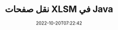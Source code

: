 ---
############################# Static ############################
layout: "auto-gen-merger"
date: 2022-10-20T07:22:42
draft: false
otherformats: one otp ott pdf pps ppsx ppt pptx rtf tex vdx vsdm vsdx vssm vssx vstm

############################# Head ############################
head_title: "نقل صفحات XLSM في Java"
head_description: "انقل الصفحات داخل مستند XLSM في Java إلى أي موضع باستخدام واجهة برمجة تطبيقات دمج المستندات."

############################# Header ############################
title: "نقل صفحات XLSM في Java"
description: "انقل صفحات XLSM ببضعة أسطر من كود Java."
bg_image: "https://cms.admin.containerize.com/templates/aspose/App_Themes/V3/images/bg/header1.png"
bg_overlay: false
button:
    enable: true
    icon: "fas fa-arrow-down"
    label: "تحميل النسخة التجريبية المجانية"
    link: "https://downloads.groupdocs.com/merger/java"

############################# SubMenu ############################
submenu:
    enable: true

    left:
        img_alt: "GroupDocs.Merger for Java"
        image: "https://cms.admin.containerize.com/templates/groupdocs/images/product-logos/90x90-noborder/groupdocs-merger-java.png"
        product: "GroupDocs.Merger"
        platform: "Java"

    middle:
        button:

            # button loop
            - link: "https://apireference.groupdocs.com/merger/java"
              text: "مرجع API"

            # button loop
            - link: "https://github.com/groupdocs-merger"
              text: "أمثلة التعليمات البرمجية"

            # button loop
            - link: "https://products.groupdocs.app/merger/family"
              text: "العروض التوضيحية الحية"

            # button loop
            - link: "https://purchase.groupdocs.com/pricing/merger/java"
              text: "التسعير"

    right:
        link_download: "https://downloads.groupdocs.com/merger"
        link_learn: "https://docs.groupdocs.com/merger/java"
        link_buy: "https://purchase.groupdocs.com"

############################# About ############################
about:
    enable: true
    title: "حول واجهة برمجة تطبيقات GroupDocs.Merger for Java"
    content: |
        يقدم [GroupDocs.Merger for Java](/ar/merger/java/) حلاً بسيطًا للدمج والتقسيم بأمان بين مجموعة كبيرة من تنسيقات المستندات بما في ذلك PDF و Microsoft Office (Word و Excel و PowerPoint و OneNote) و OpenDocument و HTML والصور وغيرها الكثير داخل تطبيقات Java. من خلال إضافة بضعة أسطر فقط من التعليمات البرمجية ، قم بتنفيذ العديد من عمليات المستندات مثل نقل أو إزالة أو تدوير أو تبديل أو استخراج أو تغيير اتجاه الصفحات داخل المستندات. تدعم المستندات التي تدمج API أيضًا معاينة صفحات المستند كصورة لتحليل بنية المستند وتنسيقه ومحتواه على الصفحة.
        
        GroupDocs.Merger API هو الاختيار الصحيح لحلول الشركات التي تحتاج إلى ميزات نقل صفحة الملفات. يتم دعم واجهات برمجة التطبيقات هذه بشكل جيد على جميع أنظمة التشغيل والأنظمة الأساسية بما في ذلك J2SE 7.0 (1.7), J2SE 8.0 (1.8), Java 10.

############################# Steps ############################
steps:
    enable: true
    title_left: "نقل XLSM صفحات الملفات في Java"
    content_left: |
        يسهّل [GroupDocs.Merger for Java](/ar/merger/java/) على مطوري Java نقل الصفحات داخل ملف XLSM من خلال تنفيذ بضع خطوات سهلة .
        
        * تهيئة **MoveOptions** لتحديد أرقام الصفحات الحالية والجديدة.
        * قم بإنشاء مثيل جديد من **Merger** وتمرير مسار مستند المصدر كمعامل مُنشئ.
        * استدعاء **MovePage** ومرر **MoveOptions** كائن.
        * اتصل بـ **Save** وحدد مسار الملف لحفظ المستند الناتج.

    title_right: "متطلبات النظام"
    content_right: |
        يتم دعم واجهات برمجة تطبيقات GroupDocs.Merger for Java على جميع الأنظمة الأساسية وأنظمة التشغيل الرئيسية. قبل تنفيذ الكود أدناه ، يرجى التأكد من تثبيت المتطلبات الأساسية التالية على نظامك.

        * أنظمة التشغيل: مايكروسوفت ويندوز ، لينوكس ، ماك
        * بيئات التطوير: NetBeans, IntelliJ IDEA, Eclipse
        * إطار أعمال: J2SE 7.0 (1.7), J2SE 8.0 (1.8), Java 10
        * تنزيل أحدث إصدار من GroupDocs.Merger for Java من [Maven](https://repository.groupdocs.com/webapp/#/artifacts/browse/tree/General/repo/com/groupdocs/groupdocs-merger)
         
    code: |
     {{% merger/additional-styles %}}
     {{< merger/code-merger title="كيفية نقل صفحات ملف XLSM باستخدام كود مثال Java">}}

        ```java    
        // انقل صفحات ملف XLSM باستخدام GroupDocs.Merger API
        int pageNumber = 6;
        int newPageNumber = 1;

        // تهيئة فئة MoveOptions لتحديد أرقام الصفحات الحالية والجديدة
        MoveOptions moveOptions = new MoveOptions(pageNumber, newPageNumber);

        // إنشاء دمج مع مستند الإدخال XLSM
        Merger merger = new Merger("input.xlsm");

        // استدعاء طريقة movePage وتمرير كائن MoveOptions إليها
        merger.movePage(moveOptions);
    
        // استدعاء طريقة الحفظ وتمرير مسار الملف المطلوب لحفظ المستند الناتج
        merger.save("output.xlsm");
        ```
     {{< /merger/code-merger >}}

############################# Demos ############################
demos:
    enable: true
    title: "عروض توضيحية مباشرة - نقل صفحات XLSM عبر الإنترنت"
    content: |
       انقل صفحات ملف XLSM الآن من خلال زيارة موقع ويب [GroupDocs.Merger Live Demos](https://products.groupdocs.app/splitter/move-pages/xlsm).
       يحتوي العرض التوضيحي المباشر على الفوائد التالية.
        
############################# About Formats ############################
about_formats:
    enable: true

############################# More Formats ############################
more_formats:
    enable: true
    title: "انقل صفحات تنسيقات المستندات الأخرى"
    content: |
        Java دمج المستندات وتقسيم واجهة برمجة التطبيقات لتنسيقات الملفات والصور. انقل بعض تنسيقات الملفات الشائعة كما هو مذكور أدناه.

############################# Back to top ###############################
back_to_top:
    enable: true
---